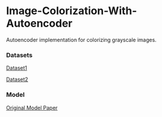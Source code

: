 # Image-Colorization-With-Autoencoder
Autoencoder implementation for colorizing grayscale images.


### Datasets

[Dataset1](https://www.kaggle.com/datasets/matthewjansen/unsplash-lite-5k-colorization)

[Dataset2](https://www.kaggle.com/datasets/aayush9753/image-colorization-dataset)

### Model

[Original Model Paper](https://arxiv.org/pdf/1712.03400.pdf)
